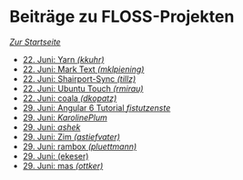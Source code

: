 Beiträge zu FLOSS-Projekten
===========================

*[Zur Startseite](./)*

- [22. Juni: Yarn *(kkuhr)*](https://github.com/yarnpkg/yarn)
- [22. Juni: Mark Text *(mklpiening)*](https://github.com/marktext/marktext)
- [22. Juni: Shairport-Sync *(tillz)*](https://github.com/mikebrady/shairport-sync)
- [22. Juni: Ubuntu Touch *(rmirau)*](#)
- [22. Juni: coala *(dkopatz)*](#)
- [29. Juni: Angular 6 Tutorial *fistutzenste*](#)
- [29. Juni: *KarolinePlum*](#)
- [29. Juni: *ashek*](#)
- [29. Juni: Zim *(astiefvater)*](#)
- [29. Juni: rambox *(pluettmann)*](#)
- [29. Juni: (ekeser)](#)
- [29. Juni: mas *(ottker)*](https://github.com/mas-cli/mas)

